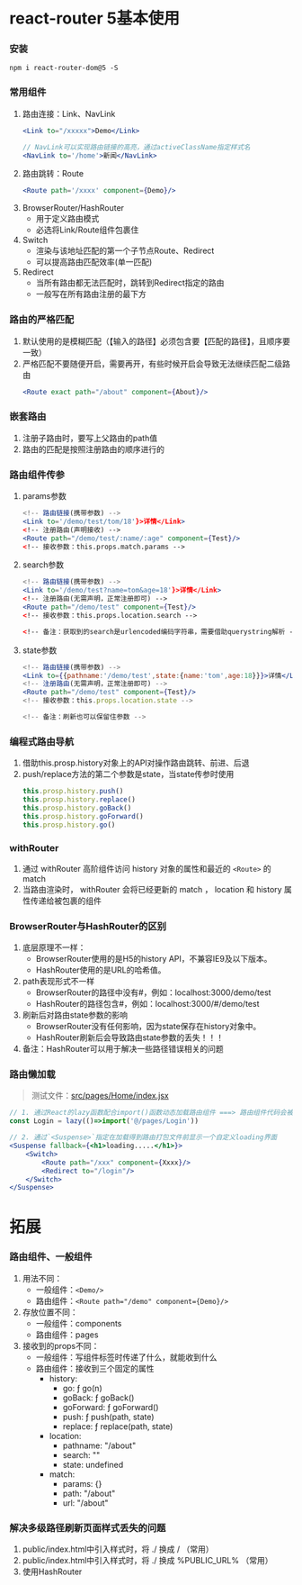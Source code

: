 # react-router 5基本使用

### 安装
```
npm i react-router-dom@5 -S
```

### 常用组件
1. 路由连接：Link、NavLink
	```jsx
	<Link to="/xxxxx">Demo</Link>

	// NavLink可以实现路由链接的高亮，通过activeClassName指定样式名
	<NavLink to='/home'>新闻</NavLink>
	```
2. 路由跳转：Route
	```jsx
	<Route path='/xxxx' component={Demo}/>
	```
3. BrowserRouter/HashRouter
	- 用于定义路由模式
	- 必选将Link/Route组件包裹住
4. Switch
	- 渲染与该地址匹配的第一个子节点Route、Redirect
	- 可以提高路由匹配效率(单一匹配)
5. Redirect
	- 当所有路由都无法匹配时，跳转到Redirect指定的路由
	- 一般写在所有路由注册的最下方

### 路由的严格匹配
1. 默认使用的是模糊匹配（【输入的路径】必须包含要【匹配的路径】，且顺序要一致）
2. 严格匹配不要随便开启，需要再开，有些时候开启会导致无法继续匹配二级路由
	```jsx
	<Route exact path="/about" component={About}/>
	```

### 嵌套路由
1. 注册子路由时，要写上父路由的path值
2. 路由的匹配是按照注册路由的顺序进行的	


### 路由组件传参
1. params参数
	```jsx
	<!-- 路由链接(携带参数) -->
	<Link to='/demo/test/tom/18'}>详情</Link>
	<!-- 注册路由(声明接收) -->
	<Route path="/demo/test/:name/:age" component={Test}/>
	<!-- 接收参数：this.props.match.params -->
	```
2. search参数
	```jsx
	<!-- 路由链接(携带参数) -->
	<Link to='/demo/test?name=tom&age=18'}>详情</Link>
	<!-- 注册路由(无需声明，正常注册即可) -->
	<Route path="/demo/test" component={Test}/>
	<!-- 接收参数：this.props.location.search -->

	<!-- 备注：获取到的search是urlencoded编码字符串，需要借助querystring解析 -->
	```
3. state参数
	```jsx
	<!-- 路由链接(携带参数) -->
	<Link to={{pathname:'/demo/test',state:{name:'tom',age:18}}}>详情</Link>
	<!-- 注册路由(无需声明，正常注册即可) -->
	<Route path="/demo/test" component={Test}/>
	<!-- 接收参数：this.props.location.state -->

	<!-- 备注：刷新也可以保留住参数 -->
	```

### 编程式路由导航
1. 借助this.prosp.history对象上的API对操作路由跳转、前进、后退
2. push/replace方法的第二个参数是state，当state传参时使用
	```js
	this.prosp.history.push()
	this.prosp.history.replace()
	this.prosp.history.goBack()
	this.prosp.history.goForward()
	this.prosp.history.go()
	```

### withRouter
1. 通过 withRouter 高阶组件访问 history 对象的属性和最近的 `<Route>` 的 match
2. 当路由渲染时， withRouter 会将已经更新的 match ， location 和 history 属性传递给被包裹的组件

### BrowserRouter与HashRouter的区别
1. 底层原理不一样：
	- BrowserRouter使用的是H5的history API，不兼容IE9及以下版本。
	- HashRouter使用的是URL的哈希值。
2. path表现形式不一样
	- BrowserRouter的路径中没有#，例如：localhost:3000/demo/test
	- HashRouter的路径包含#，例如：localhost:3000/#/demo/test
3. 刷新后对路由state参数的影响
	- BrowserRouter没有任何影响，因为state保存在history对象中。
	- HashRouter刷新后会导致路由state参数的丢失！！！
4. 备注：HashRouter可以用于解决一些路径错误相关的问题

### 路由懒加载
> 测试文件：[src/pages/Home/index.jsx](./src/pages/Home/index.jsx)
```jsx
// 1. 通过React的lazy函数配合import()函数动态加载路由组件 ===> 路由组件代码会被分开打包
const Login = lazy(()=>import('@/pages/Login'))

// 2. 通过`<Suspense>`指定在加载得到路由打包文件前显示一个自定义loading界面
<Suspense fallback={<h1>loading.....</h1>}>
	<Switch>
		<Route path="/xxx" component={Xxxx}/>
		<Redirect to="/login"/>
	</Switch>
</Suspense>
```

# 拓展
### 路由组件、一般组件
1. 用法不同：
    - 一般组件：`<Demo/>`
    - 路由组件：`<Route path="/demo" component={Demo}/>`
2. 存放位置不同：
    - 一般组件：components
    - 路由组件：pages
3. 接收到的props不同：
    - 一般组件：写组件标签时传递了什么，就能收到什么
    - 路由组件：接收到三个固定的属性
		- history:
			- go: ƒ go(n)
			- goBack: ƒ goBack()
			- goForward: ƒ goForward()
			- push: ƒ push(path, state)
			- replace: ƒ replace(path, state)
		- location:
			- pathname: "/about"
			- search: ""
			- state: undefined
		- match:
			- params: {}
			- path: "/about"
			- url: "/about"


### 解决多级路径刷新页面样式丢失的问题
1. public/index.html中引入样式时，将 ./ 换成 / （常用）
2. public/index.html中引入样式时，将 ./ 换成 %PUBLIC_URL% （常用）
3. 使用HashRouter
